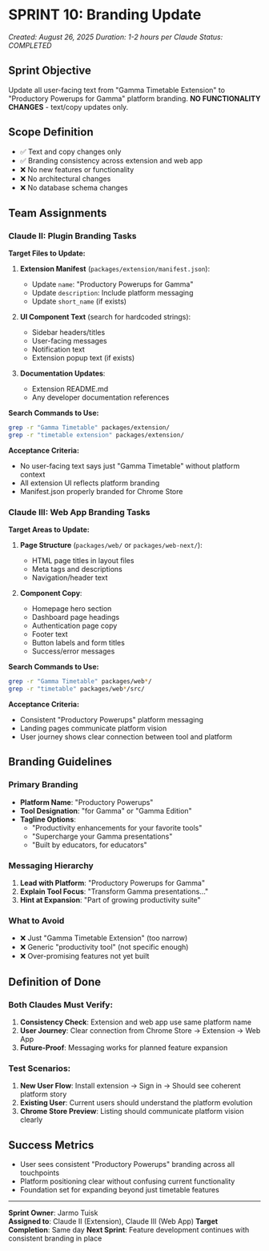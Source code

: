# SPRINT 10: Branding Update
*Created: August 26, 2025*
*Duration: 1-2 hours per Claude*
*Status: COMPLETED*

## Sprint Objective
Update all user-facing text from "Gamma Timetable Extension" to "Productory Powerups for Gamma" platform branding. **NO FUNCTIONALITY CHANGES** - text/copy updates only.

## Scope Definition
- ✅ Text and copy changes only
- ✅ Branding consistency across extension and web app  
- ❌ No new features or functionality
- ❌ No architectural changes
- ❌ No database schema changes

## Team Assignments

### Claude II: Plugin Branding Tasks

**Target Files to Update:**
1. **Extension Manifest** (`packages/extension/manifest.json`):
   - Update `name`: "Productory Powerups for Gamma"
   - Update `description`: Include platform messaging
   - Update `short_name` (if exists)

2. **UI Component Text** (search for hardcoded strings):
   - Sidebar headers/titles
   - User-facing messages
   - Notification text
   - Extension popup text (if exists)

3. **Documentation Updates**:
   - Extension README.md
   - Any developer documentation references

**Search Commands to Use:**
```bash
grep -r "Gamma Timetable" packages/extension/
grep -r "timetable extension" packages/extension/
```

**Acceptance Criteria:**
- No user-facing text says just "Gamma Timetable" without platform context
- All extension UI reflects platform branding
- Manifest.json properly branded for Chrome Store

### Claude III: Web App Branding Tasks  

**Target Areas to Update:**
1. **Page Structure** (`packages/web/` or `packages/web-next/`):
   - HTML page titles in layout files
   - Meta tags and descriptions  
   - Navigation/header text

2. **Component Copy**:
   - Homepage hero section
   - Dashboard page headings
   - Authentication page copy
   - Footer text
   - Button labels and form titles
   - Success/error messages

**Search Commands to Use:**
```bash
grep -r "Gamma Timetable" packages/web*/
grep -r "timetable" packages/web*/src/
```

**Acceptance Criteria:**
- Consistent "Productory Powerups" platform messaging
- Landing pages communicate platform vision
- User journey shows clear connection between tool and platform

## Branding Guidelines

### Primary Branding
- **Platform Name**: "Productory Powerups"
- **Tool Designation**: "for Gamma" or "Gamma Edition"  
- **Tagline Options**:
  - "Productivity enhancements for your favorite tools"
  - "Supercharge your Gamma presentations"
  - "Built by educators, for educators"

### Messaging Hierarchy
1. **Lead with Platform**: "Productory Powerups for Gamma"
2. **Explain Tool Focus**: "Transform Gamma presentations..."
3. **Hint at Expansion**: "Part of growing productivity suite"

### What to Avoid
- ❌ Just "Gamma Timetable Extension" (too narrow)
- ❌ Generic "productivity tool" (not specific enough)
- ❌ Over-promising features not yet built

## Definition of Done

### Both Claudes Must Verify:
1. **Consistency Check**: Extension and web app use same platform name
2. **User Journey**: Clear connection from Chrome Store → Extension → Web App
3. **Future-Proof**: Messaging works for planned feature expansion

### Test Scenarios:
1. **New User Flow**: Install extension → Sign in → Should see coherent platform story
2. **Existing User**: Current users should understand the platform evolution
3. **Chrome Store Preview**: Listing should communicate platform vision clearly

## Success Metrics
- User sees consistent "Productory Powerups" branding across all touchpoints
- Platform positioning clear without confusing current functionality  
- Foundation set for expanding beyond just timetable features

---

**Sprint Owner**: Jarmo Tuisk  
**Assigned to**: Claude II (Extension), Claude III (Web App)
**Target Completion**: Same day
**Next Sprint**: Feature development continues with consistent branding in place